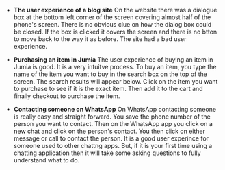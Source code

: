 * __The user experience of a blog site__ 
On the website there was a dialogue box at the bottom left corner of the screen covering almost half of the phone's screen. There is no obvious clue on how the dialog box could be closed. If the box is clicked it covers the screen and there is no btton to move back to the way it as before. The site had a bad user experience.

* __Purchasing an item in Jumia__
The user experience of buying an item in Jumia is good. It is a very intuitve process. To buy an item, you type the name of the item you want to buy in the search box on the top of the screen. The search results will appear below. Click on the item you want to purchase to see if it is the exact item. Then add it to the cart and finally checkout to purchase the item.

* __Contacting someone on WhatsApp__
On WhatsApp contacting someone is really easy and straight forward. You save the phone number of the person you want to contact. Then on the WhatsApp app you click on a new chat and click on the person's contact. You then click on either message or call to contact the person. It is a good user experince for someone used to other chattng apps. But, if it is your first time using a chatting application then it will take some asking questions to fully understand what to do. 
